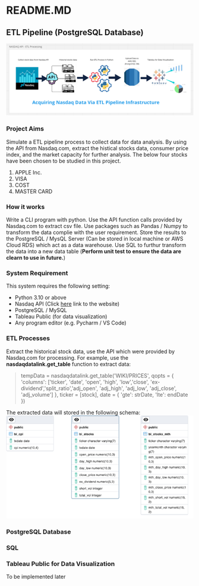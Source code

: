 # README.MD
## ETL Pipeline (PostgreSQL Database)
![ETL Process via API](https://github.com/data-engineer-sk/dataWarehouse-PostgreSQL-1/blob/main/Nasdaq%20API%20-%20ETL%20Processing.png)

### Project Aims
Simulate a ETL pipeline process to collect data for data analysis.  By using the API from Nasdaq.com, extract the histical stocks data, consumer price index, and the  market capacity for further analysis.  The below four stocks have been chosen to be studied in this project.
1. APPLE Inc.
2. VISA
3. COST
4. MASTER CARD

### How it works
Write a CLI program with python.  Use the API function calls provided by Nasdaq.com to extract csv file.  Use packages such as  Pandas / Numpy to transform the data complie with the user requirement.  Store the results to the PostgreSQL / MysQL Server (Can be stored in local machine or AWS Cloud RDS) which act as a data warehouse.  Use SQL to furthur transform the data into a new data table (**Perform unit test to ensure the data are clearn to use in future.**)

### System Requirement
This system requires the following setting:
- Python 3.10 or above
- Nasdaq API (Click <a href="https://data.nasdaq.com/tools/api">here</a> link to the website)
- PostgreSQL / MySQL
- Tableau Public (for data visualization)
- Any program editor (e.g. Pycharm / VS Code)

### ETL Processes
Extract the historical stock data, use the API which were provided by Nasdaq.com for processing.  For example, use the **nasdaqdatalink.get_table** function to extract data:

> tempData = nasdaqdatalink.get_table('WIKI/PRICES', qopts = { 'columns': ['ticker', 'date', 'open', 'high', 'low','close',
> 'ex-dividend','split_ratio','adj_open', 'adj_high', 'adj_low', 'adj_close', 'adj_volume'] }, ticker = [stock], date = 
> { 'gte': strDate, 'lte': endDate })

The extracted data will stored in the following schema:
![Database Tables Schema](https://github.com/data-engineer-sk/dataWarehouse-PostgreSQL-1/blob/main/three_data_warehouse_tables.png)

### PostgreSQL Database


### SQL


### Tableau Public for Data Visualization
To be implemented later
